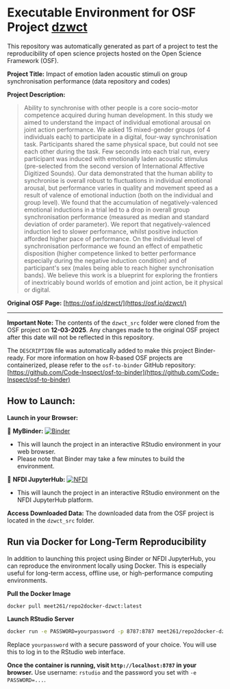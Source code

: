 # Executable Environment for OSF Project [dzwct](https://osf.io/dzwct/)

This repository was automatically generated as part of a project to test the reproducibility of open science projects hosted on the Open Science Framework (OSF).

**Project Title:** Impact of emotion laden acoustic stimuli on group synchronisation performance (data repository and codes)

**Project Description:**
> Ability to synchronise with other people is a core socio-motor competence acquired during human development. In this study we aimed to understand the impact of individual emotional arousal on joint action performance. We asked 15 mixed-gender groups (of 4 individuals each) to participate in a digital, four-way synchronisation task. Participants shared the same physical space, but could not see each other during the task. Few seconds into each trial run, every participant was induced with emotionally laden acoustic stimulus (pre-selected from the second version of International Affective Digitized Sounds). Our data demonstrated that the human ability to synchronise is overall robust to fluctuations in individual emotional arousal, but performance varies in quality and movement speed as a result of valence of emotional induction (both on the individual and group level). We found that the accumulation of negatively-valenced emotional inductions in a trial led to a drop in overall group synchronisation performance (measured as median and standard deviation of order parameter). We report that negatively-valenced induction led to slower performance, whilst positive induction afforded higher pace of performance. On the individual level of synchronisation performance we found an effect of empathetic disposition (higher competence linked to better performance especially during the negative induction condition) and of participant's sex (males being able to reach higher synchronisation bands). We believe this work is a blueprint for exploring the frontiers of inextricably bound worlds of emotion and joint action, be it physical or digital.

**Original OSF Page:** [https://osf.io/dzwct/](https://osf.io/dzwct/)

---

**Important Note:** The contents of the `dzwct_src` folder were cloned from the OSF project on **12-03-2025**. Any changes made to the original OSF project after this date will not be reflected in this repository.

The `DESCRIPTION` file was automatically added to make this project Binder-ready. For more information on how R-based OSF projects are containerized, please refer to the `osf-to-binder` GitHub repository: [https://github.com/Code-Inspect/osf-to-binder](https://github.com/Code-Inspect/osf-to-binder)

## How to Launch:

**Launch in your Browser:**

🚀 **MyBinder:** [![Binder](https://mybinder.org/badge_logo.svg)](https://mybinder.org/v2/gh/code-inspect-binder/osf_dzwct/HEAD?urlpath=rstudio)

   * This will launch the project in an interactive RStudio environment in your web browser.
   * Please note that Binder may take a few minutes to build the environment.

🚀 **NFDI JupyterHub:** [![NFDI](https://nfdi-jupyter.de/images/nfdi_badge.svg)](https://hub.nfdi-jupyter.de/r2d/gh/code-inspect-binder/osf_dzwct/HEAD?urlpath=rstudio)

   * This will launch the project in an interactive RStudio environment on the NFDI JupyterHub platform.

**Access Downloaded Data:**
The downloaded data from the OSF project is located in the `dzwct_src` folder.

## Run via Docker for Long-Term Reproducibility

In addition to launching this project using Binder or NFDI JupyterHub, you can reproduce the environment locally using Docker. This is especially useful for long-term access, offline use, or high-performance computing environments.

**Pull the Docker Image**

```bash
docker pull meet261/repo2docker-dzwct:latest
```

**Launch RStudio Server**

```bash
docker run -e PASSWORD=yourpassword -p 8787:8787 meet261/repo2docker-dzwct
```
Replace `yourpassword` with a secure password of your choice. You will use this to log in to the RStudio web interface.

**Once the container is running, visit `http://localhost:8787` in your browser.**
Use username: `rstudio` and the password you set with `-e PASSWORD=...`.
